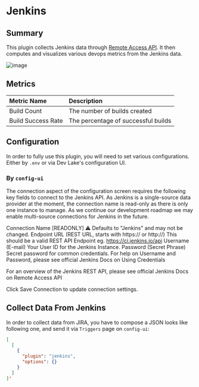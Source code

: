 # Jenkins

## Summary

This plugin collects Jenkins data through [Remote Access API](https://www.jenkins.io/doc/book/using/remote-access-api/). It then computes and visualizes various devops metrics from the Jenkins data.

![image](https://user-images.githubusercontent.com/61080/141943122-dcb08c35-cb68-4967-9a7c-87b63c2d6988.png)

## Metrics

Metric Name | Description
:------------ | :-------------
Build Count | The number of builds created
Build Success Rate | The percentage of successful builds

## Configuration

In order to fully use this plugin, you will need to set various configurations.
Either by `.env` or via Dev Lake's configuration UI.

### By `config-ui`

The connection aspect of the configuration screen requires the following key fields to connect to the Jenkins API. As Jenkins is a single-source data provider at the moment, the connection name is read-only as there is only one instance to manage. As we continue our development roadmap we may enable multi-source connections for Jenkins in the future.

Connection Name [READONLY]
⚠️ Defaults to "Jenkins" and may not be changed.
Endpoint URL (REST URL, starts with https:// or http://)
This should be a valid REST API Endpoint eg. https://ci.jenkins.io/api
Username (E-mail)
Your User ID for the Jenkins Instance.
Password (Secret Phrase)
Secret password for common credentials.
For help on Username and Password, please see official Jenkins Docs on Using Credentials

For an overview of the Jenkins REST API, please see official Jenkins Docs on Remote Access API

Click Save Connection to update connection settings.

## Collect Data From Jenkins

In order to collect data from JIRA, you have to compose a JSON looks like following one, and send it via `Triggers` page on `config-ui`:


```json
[
  [
    {
      "plugin": "jenkins",
      "options": {}
    }
  ]
]'
```
